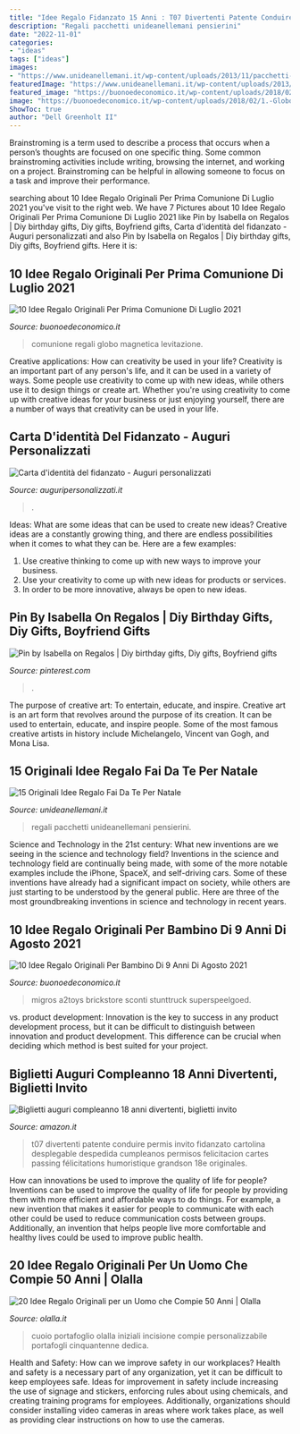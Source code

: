 ```yaml
---
title: "Idee Regalo Fidanzato 15 Anni : T07 Divertenti Patente Conduire Permis Invito Fidanzato Cartolina Desplegable Despedida Cumpleanos Permisos Felicitacion Cartes Passing Félicitations Humoristique Grandson 18e Originales"
description: "Regali pacchetti unideanellemani pensierini"
date: "2022-11-01"
categories:
- "ideas"
tags: ["ideas"]
images:
- "https://www.unideanellemani.it/wp-content/uploads/2013/11/pacchetti-regalo.jpg"
featuredImage: "https://www.unideanellemani.it/wp-content/uploads/2013/11/pacchetti-regalo.jpg"
featured_image: "https://buonoedeconomico.it/wp-content/uploads/2018/02/1.-LEGO-City-60146.jpg"
image: "https://buonoedeconomico.it/wp-content/uploads/2018/02/1.-Globo-C-levitazione-magnetica-a-forma-di-sfera.jpg"
ShowToc: true
author: "Dell Greenholt II"
---
```



Brainstroming is a term used to describe a process that occurs when a person’s thoughts are focused on one specific thing. Some common brainstroming activities include writing, browsing the internet, and working on a project. Brainstroming can be helpful in allowing someone to focus on a task and improve their performance.

	

		
searching about 10 Idee Regalo Originali Per Prima Comunione Di Luglio 2021 you've visit to the right web. We have 7 Pictures about 10 Idee Regalo Originali Per Prima Comunione Di Luglio 2021 like Pin by Isabella on Regalos | Diy birthday gifts, Diy gifts, Boyfriend gifts, Carta d&#039;identità del fidanzato - Auguri personalizzati and also Pin by Isabella on Regalos | Diy birthday gifts, Diy gifts, Boyfriend gifts. Here it is:
		
    
## 10 Idee Regalo Originali Per Prima Comunione Di Luglio 2021

<img loading=lazy src="https://buonoedeconomico.it/wp-content/uploads/2018/02/1.-Globo-C-levitazione-magnetica-a-forma-di-sfera.jpg" onerror="this.onerror=null;this.src='https://tse3.mm.bing.net/th?id=OIP.fk5uyqot_eMuhANf85I8rwAAAA&amp;pid=15.1';" alt="10 Idee Regalo Originali Per Prima Comunione Di Luglio 2021">

_Source: buonoedeconomico.it_

>comunione regali globo magnetica levitazione. 

	

Creative applications: How can creativity be used in your life?
Creativity is an important part of any person's life, and it can be used in a variety of ways. Some people use creativity to come up with new ideas, while others use it to design things or create art. Whether you're using creativity to come up with creative ideas for your business or just enjoying yourself, there are a number of ways that creativity can be used in your life.

    
## Carta D&#039;identità Del Fidanzato - Auguri Personalizzati

<img loading=lazy src="http://www.auguripersonalizzati.it/1109-large_default/carta-d-identita-del-fidanzato.jpg" onerror="this.onerror=null;this.src='https://tse2.mm.bing.net/th?id=OIP.Mf6yV0flXBctKJKPMKiLAQAAAA&amp;pid=15.1';" alt="Carta d&#039;identità del fidanzato - Auguri personalizzati">

_Source: auguripersonalizzati.it_

>. 

	

Ideas: What are some ideas that can be used to create new ideas?
Creative ideas are a constantly growing thing, and there are endless possibilities when it comes to what they can be. Here are a few examples:
1. Use creative thinking to come up with new ways to improve your business.
2. Use your creativity to come up with new ideas for products or services.
3. In order to be more innovative, always be open to new ideas.

    
## Pin By Isabella On Regalos | Diy Birthday Gifts, Diy Gifts, Boyfriend Gifts

<img loading=lazy src="https://i.pinimg.com/736x/99/df/4f/99df4fab98fc240530bf971289549466.jpg" onerror="this.onerror=null;this.src='https://tse3.mm.bing.net/th?id=OIP.cmt-9UTtvQYwsOhr5Zn1_wHaFj&amp;pid=15.1';" alt="Pin by Isabella on Regalos | Diy birthday gifts, Diy gifts, Boyfriend gifts">

_Source: pinterest.com_

>. 

	

The purpose of creative art: To entertain, educate, and inspire.
Creative art is an art form that revolves around the purpose of its creation. It can be used to entertain, educate, and inspire people. Some of the most famous creative artists in history include Michelangelo, Vincent van Gogh, and Mona Lisa.

    
## 15 Originali Idee Regalo Fai Da Te Per Natale

<img loading=lazy src="https://www.unideanellemani.it/wp-content/uploads/2013/11/pacchetti-regalo.jpg" onerror="this.onerror=null;this.src='https://tse4.mm.bing.net/th?id=OIP.sGb-uQo_C97_JOyek8ZA5QHaC9&amp;pid=15.1';" alt="15 Originali Idee Regalo Fai Da Te Per Natale">

_Source: unideanellemani.it_

>regali pacchetti unideanellemani pensierini. 

	

Science and Technology in the 21st century: What new inventions are we seeing in the science and technology field?
Inventions in the science and technology field are continually being made, with some of the more notable examples include the iPhone, SpaceX, and self-driving cars. Some of these inventions have already had a significant impact on society, while others are just starting to be understood by the general public. Here are three of the most groundbreaking inventions in science and technology in recent years.

    
## 10 Idee Regalo Originali Per Bambino Di 9 Anni Di Agosto 2021

<img loading=lazy src="https://buonoedeconomico.it/wp-content/uploads/2018/02/1.-LEGO-City-60146.jpg" onerror="this.onerror=null;this.src='https://tse1.mm.bing.net/th?id=OIP.FCqi2Xsu3CD3_DvOFbEVvAAAAA&amp;pid=15.1';" alt="10 Idee Regalo Originali Per Bambino Di 9 Anni Di Agosto 2021">

_Source: buonoedeconomico.it_

>migros a2toys brickstore sconti stunttruck superspeelgoed. 

	

vs. product development:
Innovation is the key to success in any product development process, but it can be difficult to distinguish between innovation and product development. This difference can be crucial when deciding which method is best suited for your project.

    
## Biglietti Auguri Compleanno 18 Anni Divertenti, Biglietti Invito

<img loading=lazy src="https://images-eu.ssl-images-amazon.com/images/I/71ByamP57pL.__AC_SY300_QL70_ML2_.jpg" onerror="this.onerror=null;this.src='https://tse1.mm.bing.net/th?id=OIP.NYlO-NfSOw1b-_7DLRIS8QAAAA&amp;pid=15.1';" alt="Biglietti auguri compleanno 18 anni divertenti, biglietti invito">

_Source: amazon.it_

>t07 divertenti patente conduire permis invito fidanzato cartolina desplegable despedida cumpleanos permisos felicitacion cartes passing félicitations humoristique grandson 18e originales. 

	

How can innovations be used to improve the quality of life for people?
Inventions can be used to improve the quality of life for people by providing them with more efficient and affordable ways to do things. For example, a new invention that makes it easier for people to communicate with each other could be used to reduce communication costs between groups. Additionally, an invention that helps people live more comfortable and healthy lives could be used to improve public health.

    
## 20 Idee Regalo Originali Per Un Uomo Che Compie 50 Anni | Olalla

<img loading=lazy src="http://www.olalla.it/wp-content/uploads/2016/02/portafoglio-con-incisione-personalizzata-made-in-italy-cuoio.jpg" onerror="this.onerror=null;this.src='https://tse4.mm.bing.net/th?id=OIP.EQJlBY33GOv2fojZd-sb8AHaHa&amp;pid=15.1';" alt="20 Idee Regalo Originali per un Uomo che Compie 50 Anni | Olalla">

_Source: olalla.it_

>cuoio portafoglio olalla iniziali incisione compie personalizzabile portafogli cinquantenne dedica. 

	

Health and Safety: How can we improve safety in our workplaces?
Health and safety is a necessary part of any organization, yet it can be difficult to keep employees safe. Ideas for improvement in safety include increasing the use of signage and stickers, enforcing rules about using chemicals, and creating training programs for employees. Additionally, organizations should consider installing video cameras in areas where work takes place, as well as providing clear instructions on how to use the cameras.

